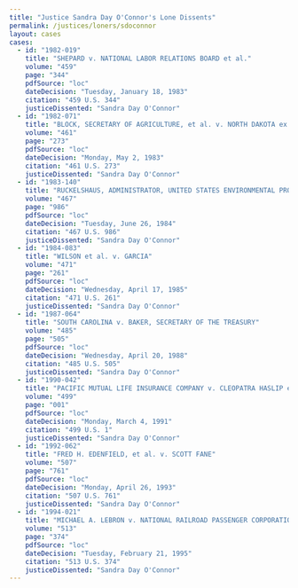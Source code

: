```yaml
---
title: "Justice Sandra Day O'Connor's Lone Dissents"
permalink: /justices/loners/sdoconnor
layout: cases
cases:
  - id: "1982-019"
    title: "SHEPARD v. NATIONAL LABOR RELATIONS BOARD et al."
    volume: "459"
    page: "344"
    pdfSource: "loc"
    dateDecision: "Tuesday, January 18, 1983"
    citation: "459 U.S. 344"
    justiceDissented: "Sandra Day O'Connor"
  - id: "1982-071"
    title: "BLOCK, SECRETARY OF AGRICULTURE, et al. v. NORTH DAKOTA ex rel. BOARD OF UNIVERSITY AND SCHOOL LANDS"
    volume: "461"
    page: "273"
    pdfSource: "loc"
    dateDecision: "Monday, May 2, 1983"
    citation: "461 U.S. 273"
    justiceDissented: "Sandra Day O'Connor"
  - id: "1983-140"
    title: "RUCKELSHAUS, ADMINISTRATOR, UNITED STATES ENVIRONMENTAL PROTECTION AGENCY v. MONSANTO CO."
    volume: "467"
    page: "986"
    pdfSource: "loc"
    dateDecision: "Tuesday, June 26, 1984"
    citation: "467 U.S. 986"
    justiceDissented: "Sandra Day O'Connor"
  - id: "1984-083"
    title: "WILSON et al. v. GARCIA"
    volume: "471"
    page: "261"
    pdfSource: "loc"
    dateDecision: "Wednesday, April 17, 1985"
    citation: "471 U.S. 261"
    justiceDissented: "Sandra Day O'Connor"
  - id: "1987-064"
    title: "SOUTH CAROLINA v. BAKER, SECRETARY OF THE TREASURY"
    volume: "485"
    page: "505"
    pdfSource: "loc"
    dateDecision: "Wednesday, April 20, 1988"
    citation: "485 U.S. 505"
    justiceDissented: "Sandra Day O'Connor"
  - id: "1990-042"
    title: "PACIFIC MUTUAL LIFE INSURANCE COMPANY v. CLEOPATRA HASLIP et al."
    volume: "499"
    page: "001"
    pdfSource: "loc"
    dateDecision: "Monday, March 4, 1991"
    citation: "499 U.S. 1"
    justiceDissented: "Sandra Day O'Connor"
  - id: "1992-062"
    title: "FRED H. EDENFIELD, et al. v. SCOTT FANE"
    volume: "507"
    page: "761"
    pdfSource: "loc"
    dateDecision: "Monday, April 26, 1993"
    citation: "507 U.S. 761"
    justiceDissented: "Sandra Day O'Connor"
  - id: "1994-021"
    title: "MICHAEL A. LEBRON v. NATIONAL RAILROAD PASSENGER CORPORATION"
    volume: "513"
    page: "374"
    pdfSource: "loc"
    dateDecision: "Tuesday, February 21, 1995"
    citation: "513 U.S. 374"
    justiceDissented: "Sandra Day O'Connor"
---
```

